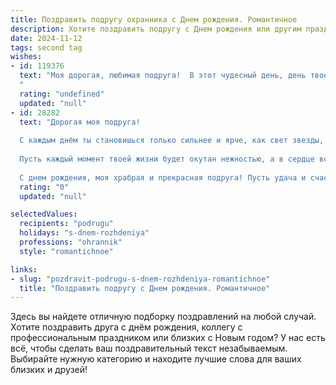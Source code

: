 ```yaml
---
title: Поздравить подругу охранника c Днем рождения. Романтичное
description: Хотите поздравить подругу c Днем рождения или другим праздником? Наш ИИ создаст незабываемое поздравление, а вы обязательно выделитесь среди других.  
date: 2024-11-12
tags: second tag
wishes:
- id: 119376
  text: "Моя дорогая, любимая подруга!  В этот чудесный день, день твоего рождения, я хочу пожелать тебе всего самого светлого и прекрасного.  Пусть твоя жизнь, как и ты сама, будет сильной и нежной одновременно, храброй и утонченной, словно прекрасный рыцарь в сияющих доспехах, коим ты и являешься на своем посту,  но при этом всегда остающейся самой очаровательной и нежной женщиной.  Пусть любовь, радость и счастье окружают тебя всегда, а все твои мечты непременно сбудутся! С днем рождения, моя неповторимая!
  "
  rating: "undefined"
  updated: "null"
- id: 28282
  text: "Дорогая моя подруга!
  
  С каждым днём ты становишься только сильнее и ярче, как свет звезды, охраняющей нашу дружбу. В этот особенный день хочу пожелать тебе не только сохранить ту уверенность и стойкость, которыми ты обладаешь, но и открыть для себя новые горизонты счастья и любви.
  
  Пусть каждый момент твоей жизни будет окутан нежностью, а в сердце всегда живет тепло и радость. Ты – настоящий охранник не только своих близких, но и всех, кто тебя окружает. Желаю тебе, чтобы каждый день приносил новые впечатления, романтические встречи и неизменную поддержку.
  
  С днем рождения, моя храбрая и прекрасная подруга! Пусть удача и счастье идут с тобой по жизни, а любовь станет твоим верным спутником."
  rating: "0"
  updated: "null"

selectedValues:
  recipients: "podrugu"
  holidays: "s-dnem-rozhdeniya"
  professions: "ohrannik"
  style: "romantichnoe"

links:
- slug: "pozdravit-podrugu-s-dnem-rozhdeniya-romantichnoe"
  title: "Поздравить подругу c Днем рождения. Романтичное"
---
```


Здесь вы найдете отличную подборку поздравлений на любой случай. 
Хотите поздравить друга с днём рождения, коллегу с профессиональным праздником или близких с Новым годом? У нас есть всё, чтобы сделать ваш поздравительный текст незабываемым. Выбирайте нужную категорию и находите лучшие слова для ваших близких и друзей!
